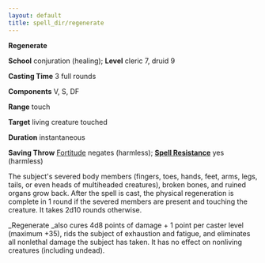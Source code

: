 ```yaml
---
layout: default
title: spell_dir/regenerate
---
```

 **Regenerate**

**School** conjuration (healing); **Level** cleric 7, druid 9

**Casting Time** 3 full rounds

**Components** V, S, DF

**Range** touch

**Target** living creature touched

**Duration** instantaneous

**Saving Throw** [Fortitude](../combat#_fortitude) negates (harmless); **[Spell Resistance](../glossary#_spell-resistance)** yes (harmless)

The subject's severed body members (fingers, toes, hands, feet, arms, legs, tails, or even heads of multiheaded creatures), broken bones, and ruined organs grow back. After the spell is cast, the physical regeneration is complete in 1 round if the severed members are present and touching the creature. It takes 2d10 rounds otherwise.

_Regenerate _also cures 4d8 points of damage + 1 point per caster level (maximum +35), rids the subject of exhaustion and fatigue, and eliminates all nonlethal damage the subject has taken. It has no effect on nonliving creatures (including undead).

